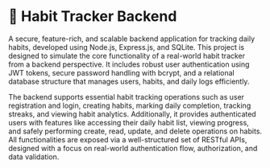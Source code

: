 # 📅 Habit Tracker Backend

A secure, feature-rich, and scalable backend application for tracking daily habits, developed using Node.js, Express.js, and SQLite. This project is designed to simulate the core functionality of a real-world habit tracker from a backend perspective. It includes robust user authentication using JWT tokens, secure password handling with bcrypt, and a relational database structure that manages users, habits, and daily logs efficiently.

The backend supports essential habit tracking operations such as user registration and login, creating habits, marking daily completion, tracking streaks, and viewing habit analytics. Additionally, it provides authenticated users with features like accessing their daily habit list, viewing progress, and safely performing create, read, update, and delete operations on habits. All functionalities are exposed via a well-structured set of RESTful APIs, designed with a focus on real-world authentication flow, authorization, and data validation.
